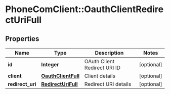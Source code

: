 # PhoneComClient::OauthClientRedirectUriFull

## Properties
Name | Type | Description | Notes
------------ | ------------- | ------------- | -------------
**id** | **Integer** | OAuth Client Redirect URI ID | [optional]
**client** | [**OauthClientFull**](OauthClientFull.md) | Client details | [optional]
**redirect_uri** | [**RedirectUriFull**](RedirectUriFull.md) | Redirect URI details | [optional]


